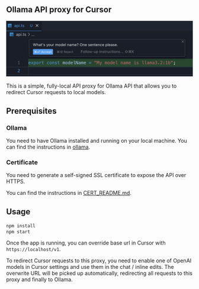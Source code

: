 ## Ollama API proxy for Cursor

![](./_media/example.png)

This is a simple, fully-local API proxy for Ollama API that allows you to redirect Cursor requests to local models.

## Prerequisites

### Ollama

You need to have Ollama installed and running on your local machine. You can find the instructions in [ollama](https://github.com/ollama/ollama).

### Certificate

You need to generate a self-signed SSL certificate to expose the API over HTTPS.

You can find the instructions in [CERT_README.md](./certificates/CERT_README.md).

## Usage

```
npm install
npm start
```

Once the app is running, you can override base url in Cursor with `https://localhost/v1`.

To redirect Cursor requests to this proxy, you need to enable one of OpenAI models in Cursor settings and use them in the chat / inline edits. The overwrite URL will be picked up automatically, redirecting all requests to this proxy and finally to Ollama.

